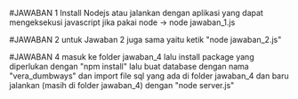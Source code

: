 #JAWABAN 1
Install Nodejs atau jalankan dengan aplikasi yang dapat mengeksekusi javascript
jika pakai node -> node jawaban_1.js

#JAWABAN 2
untuk Jawaban 2 juga sama yaitu ketik "node jawaban_2.js"

#JAWABAN 4
masuk ke folder jawaban_4 lalu install package yang diperlukan dengan "npm install"
lalu buat database dengan nama "vera_dumbways" dan import file sql yang ada di folder jawaban_4
dan baru jalankan (masih di folder jawaban_4) dengan "node server.js"